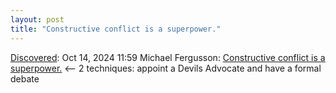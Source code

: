 ```yaml
---
layout: post
title: "Constructive conflict is a superpower."
---
```

[Discovered](http://rolandtanglao.com/2020/07/29/p1-blogthis-checkvist-list-links-to-blog/): Oct 14, 2024 11:59 Michael Fergusson: [Constructive conflict is a superpower.](https://www.thenewbrightidea.com/post/constructive-conflict-is-a-superpower) <-- 2 techniques: appoint a Devils Advocate and have a formal debate
